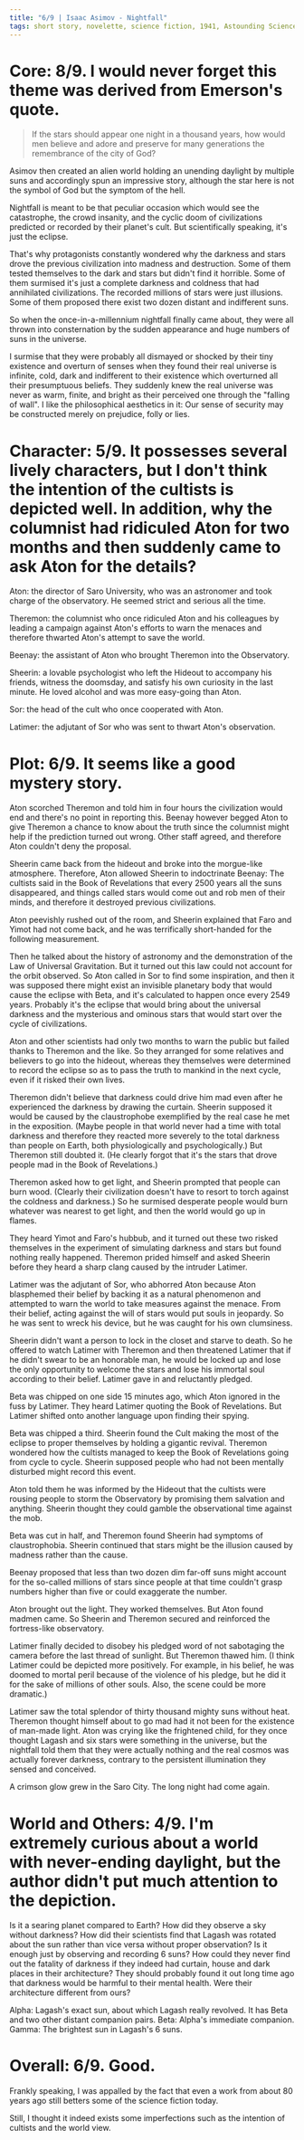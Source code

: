 ```yaml
---
title: "6/9 | Isaac Asimov - Nightfall"
tags: short story, novelette, science fiction, 1941, Astounding Science Fiction, Campbell, Emerson
---
```



# Core: 8/9. I would never forget this theme was derived from Emerson's quote.
> If the stars should appear one night in a thousand years, how would men believe and adore and preserve for many generations the remembrance of the city of God?

Asimov then created an alien world holding an unending daylight by multiple suns and accordingly spun an impressive story, although the star here is not the symbol of God but the symptom of the hell.

Nightfall is meant to be that peculiar occasion which would see the catastrophe, the crowd insanity, and the cyclic doom of civilizations predicted or recorded by their planet's cult. But scientifically speaking, it's just the eclipse.

That's why protagonists constantly wondered why the darkness and stars drove the previous civilization into madness and destruction. Some of them tested themselves to the dark and stars but didn't find it horrible. Some of them surmised it's just a complete darkness and coldness that had annihilated civilizations. The recorded millions of stars were just illusions. Some of them proposed there exist two dozen distant and indifferent suns. 

So when the once-in-a-millennium nightfall finally came about, they were all thrown into consternation by the sudden appearance and huge numbers of suns in the universe. 

I surmise that they were probably all dismayed or shocked by their tiny existence and overturn of senses when they found their real universe is infinite, cold, dark and indifferent to their existence which overturned all their presumptuous beliefs. They suddenly knew the real universe was never as warm, finite, and bright as their perceived one through the "falling of wall". I like the philosophical aesthetics in it: Our sense of security may be constructed merely on prejudice, folly or lies.

# Character: 5/9. It possesses several lively characters, but I don't think the intention of the cultists is depicted well. In addition, why the columnist had ridiculed Aton for two months and then suddenly came to ask Aton for the details?
Aton: the director of Saro University, who was an astronomer and took charge of the observatory. He seemed strict and serious all the time.

Theremon: the columnist who once ridiculed Aton and his colleagues by leading a campaign against Aton's efforts to warn the menaces and therefore thwarted Aton's attempt to save the world.

Beenay: the assistant of Aton who brought Theremon into the Observatory.

Sheerin: a lovable psychologist who left the Hideout to accompany his friends, witness the doomsday, and satisfy his own curiosity in the last minute. He loved alcohol and was more easy-going than Aton.

Sor: the head of the cult who once cooperated with Aton.

Latimer: the adjutant of Sor who was sent to thwart Aton's observation.


# Plot: 6/9. It seems like a good mystery story.
Aton scorched Theremon and told him in four hours the civilization would end and there's no point in reporting this. Beenay however begged Aton to give Theremon a chance to know about the truth since the columnist might help if the prediction turned out wrong. Other staff agreed, and therefore Aton couldn't deny the proposal.

Sheerin came back from the hideout and broke into the morgue-like atmosphere. Therefore, Aton allowed Sheerin to indoctrinate Beenay: The cultists said in the Book of Revelations that every 2500 years all the suns disappeared, and things called stars would come out and rob men of their minds, and therefore it destroyed previous civilizations.

Aton peevishly rushed out of the room, and Sheerin explained that Faro and Yimot had not come back, and he was terrifically short-handed for the following measurement.

Then he talked about the history of astronomy and the demonstration of the Law of Universal Gravitation. But it turned out this law could not account for the orbit observed. So Aton called in Sor to find some inspiration, and then it was supposed there might exist an invisible planetary body that would cause the eclipse with Beta, and it's calculated to happen once every 2549 years. Probably it's the eclipse that would bring about the universal darkness and the mysterious and ominous stars that would start over the cycle of civilizations.

Aton and other scientists had only two months to warn the public but failed thanks to Theremon and the like. So they arranged for some relatives and believers to go into the hideout, whereas they themselves were determined to record the eclipse so as to pass the truth to mankind in the next cycle, even if it risked their own lives.

Theremon didn't believe that darkness could drive him mad even after he experienced the darkness by drawing the curtain. Sheerin supposed it would be caused by the claustrophobe exemplified by the real case he met in the exposition. (Maybe people in that world never had a time with total darkness and therefore they reacted more severely to the total darkness than people on Earth, both physiologically and psychologically.) But Theremon still doubted it. (He clearly forgot that it's the stars that drove people mad in the Book of Revelations.)

Theremon asked how to get light, and Sheerin prompted that people can burn wood. (Clearly their civilization doesn't have to resort to torch against the coldness and darkness.) So he surmised desperate people would burn whatever was nearest to get light, and then the world would go up in flames.

They heard Yimot and Faro's hubbub, and it turned out these two risked themselves in the experiment of simulating darkness and stars but found nothing really happened. Theremon prided himself and asked Sheerin before they heard a sharp clang caused by the intruder Latimer.

Latimer was the adjutant of Sor, who abhorred Aton because Aton blasphemed their belief by backing it as a natural phenomenon and attempted to warn the world to take measures against the menace. From their belief, acting against the will of stars would put souls in jeopardy. So he was sent to wreck his device, but he was caught for his own clumsiness.

Sheerin didn't want a person to lock in the closet and starve to death. So he offered to watch Latimer with Theremon and then threatened Latimer that if he didn't swear to be an honorable man, he would be locked up and lose the only opportunity to welcome the stars and lose his immortal soul according to their belief. Latimer gave in and reluctantly pledged.

Beta was chipped on one side 15 minutes ago, which Aton ignored in the fuss by Latimer. They heard Latimer quoting the Book of Revelations. But Latimer shifted onto another language upon finding their spying.

Beta was chipped a third. Sheerin found the Cult making the most of the eclipse to proper themselves by holding a gigantic revival. Theremon wondered how the cultists managed to keep the Book of Revelations going from cycle to cycle. Sheerin supposed people who had not been mentally disturbed might record this event.

Aton told them he was informed by the Hideout that the cultists were rousing people to storm the Observatory by promising them salvation and anything. Sheerin thought they could gamble the observational time against the mob. 

Beta was cut in half, and Theremon found Sheerin had symptoms of claustrophobia. Sheerin continued that stars might be the illusion caused by madness rather than the cause.

Beenay proposed that less than two dozen dim far-off suns might account for the so-called millions of stars since people at that time couldn't grasp numbers higher than five or could exaggerate the number.

Aton brought out the light. They worked themselves. But Aton found madmen came. So Sheerin and Theremon secured and reinforced the fortress-like observatory.

Latimer finally decided to disobey his pledged word of not sabotaging the camera before the last thread of sunlight. But Theremon thawed him. (I think Latimer could be depicted more positively. For example, in his belief, he was doomed to mortal peril because of the violence of his pledge, but he did it for the sake of millions of other souls. Also, the scene could be more dramatic.)

Latimer saw the total splendor of thirty thousand mighty suns without heat. Theremon thought himself about to go mad had it not been for the existence of man-made light. Aton was crying like the frightened child, for they once thought Lagash and six stars were something in the universe, but the nightfall told them that they were actually nothing and the real cosmos was actually forever darkness, contrary to the persistent illumination they sensed and conceived.

A crimson glow grew in the Saro City. The long night had come again.


# World and Others: 4/9. I'm extremely curious about a world with never-ending daylight, but the author didn't put much attention to the depiction.
Is it a searing planet compared to Earth?
How did they observe a sky without darkness?
How did their scientists find that Lagash was rotated about the sun rather than vice versa without proper observation? Is it enough just by observing and recording 6 suns?
How could they never find out the fatality of darkness if they indeed had curtain,  house and dark places in their architecture? They should probably found it out long time ago that darkness would be harmful to their mental health.
Were their architecture different from ours?

Alpha: Lagash's exact sun, about which Lagash really revolved. It has Beta and two other distant companion pairs.
Beta: Alpha's immediate companion.
Gamma: The brightest sun in Lagash's 6 suns.


# Overall: 6/9. Good.
Frankly speaking, I was appalled by the fact that even a work from about 80 years ago still betters some of the science fiction today.

Still, I thought it indeed exists some imperfections such as the intention of cultists and the world view.


